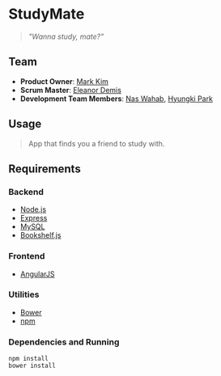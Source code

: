 # StudyMate

> *"Wanna study, mate?"*

## Team

  - __Product Owner__: [Mark Kim](https://github.com/marksanghoonkim)
  - __Scrum Master__: [Eleanor Demis](https://github.com/ecdemis123)
  - __Development Team Members__: [Nas Wahab](https://github.com/bllnd), [Hyungki Park](https://github.com/hyungkip)

## Usage

> App that finds you a friend to study with.

## Requirements

### Backend
- [Node.js](https://nodejs.org/)
- [Express](http://expressjs.com/)
- [MySQL](https://www.mysql.com/)
- [Bookshelf.js](http://bookshelfjs.org/)

### Frontend
- [AngularJS](https://angularjs.org/)

### Utilities
- [Bower](http://bower.io/)
- [npm](https://www.npmjs.com/)

### Dependencies and Running

```
npm install
bower install
```
